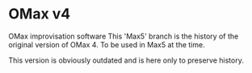 # OMax v4
OMax improvisation software
This 'Max5' branch is the history of the original version of OMax 4. To be used in Max5 at the time.

This version is obviously outdated and is here only to preserve history.
